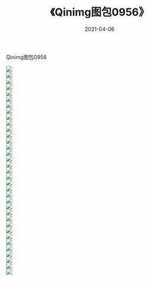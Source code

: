 ﻿---
layout: post
title:  《Qinimg图包0956》
date:   2021-04-06
img: http://imgx.orgx.ga/Qinimg图包/Qinimg图包0956/000.jpg
categories: [美女, 清纯, 唯美]
---

Qinimg图包0956

 ![](http://imgx.orgx.ga/Qinimg图包/Qinimg图包0956/001.jpg) <br>![](http://imgx.orgx.ga/Qinimg图包/Qinimg图包0956/002.jpg) <br>![](http://imgx.orgx.ga/Qinimg图包/Qinimg图包0956/003.jpg) <br>![](http://imgx.orgx.ga/Qinimg图包/Qinimg图包0956/004.jpg) <br>![](http://imgx.orgx.ga/Qinimg图包/Qinimg图包0956/005.jpg) <br>![](http://imgx.orgx.ga/Qinimg图包/Qinimg图包0956/006.jpg) <br>![](http://imgx.orgx.ga/Qinimg图包/Qinimg图包0956/007.jpg) <br>![](http://imgx.orgx.ga/Qinimg图包/Qinimg图包0956/008.jpg) <br>![](http://imgx.orgx.ga/Qinimg图包/Qinimg图包0956/009.jpg) <br>![](http://imgx.orgx.ga/Qinimg图包/Qinimg图包0956/010.jpg) <br>![](http://imgx.orgx.ga/Qinimg图包/Qinimg图包0956/011.jpg) <br>![](http://imgx.orgx.ga/Qinimg图包/Qinimg图包0956/012.jpg) <br>![](http://imgx.orgx.ga/Qinimg图包/Qinimg图包0956/013.jpg) <br>![](http://imgx.orgx.ga/Qinimg图包/Qinimg图包0956/014.jpg) <br>![](http://imgx.orgx.ga/Qinimg图包/Qinimg图包0956/015.jpg) <br>![](http://imgx.orgx.ga/Qinimg图包/Qinimg图包0956/016.jpg) <br>![](http://imgx.orgx.ga/Qinimg图包/Qinimg图包0956/017.jpg) <br>![](http://imgx.orgx.ga/Qinimg图包/Qinimg图包0956/018.jpg) <br>![](http://imgx.orgx.ga/Qinimg图包/Qinimg图包0956/019.jpg) <br>![](http://imgx.orgx.ga/Qinimg图包/Qinimg图包0956/020.jpg) <br>![](http://imgx.orgx.ga/Qinimg图包/Qinimg图包0956/021.jpg) <br>![](http://imgx.orgx.ga/Qinimg图包/Qinimg图包0956/022.jpg) <br>![](http://imgx.orgx.ga/Qinimg图包/Qinimg图包0956/023.jpg) <br>![](http://imgx.orgx.ga/Qinimg图包/Qinimg图包0956/024.jpg) <br>![](http://imgx.orgx.ga/Qinimg图包/Qinimg图包0956/025.jpg) <br>![](http://imgx.orgx.ga/Qinimg图包/Qinimg图包0956/026.jpg) <br>![](http://imgx.orgx.ga/Qinimg图包/Qinimg图包0956/027.jpg) <br>![](http://imgx.orgx.ga/Qinimg图包/Qinimg图包0956/028.jpg) <br>![](http://imgx.orgx.ga/Qinimg图包/Qinimg图包0956/029.jpg) <br>![](http://imgx.orgx.ga/Qinimg图包/Qinimg图包0956/030.jpg) <br>![](http://imgx.orgx.ga/Qinimg图包/Qinimg图包0956/031.jpg) <br>![](http://imgx.orgx.ga/Qinimg图包/Qinimg图包0956/032.jpg) <br>![](http://imgx.orgx.ga/Qinimg图包/Qinimg图包0956/033.jpg) <br>![](http://imgx.orgx.ga/Qinimg图包/Qinimg图包0956/034.jpg) <br>![](http://imgx.orgx.ga/Qinimg图包/Qinimg图包0956/035.jpg) <br>